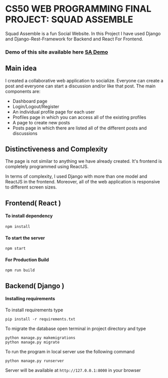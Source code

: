 # CS50 WEB PROGRAMMING FINAL PROJECT: SQUAD ASSEMBLE
Squad Assemble is a fun Social Website. In this Project I have used Django and Django-Rest-Framework for Backend and React For Frontend.

### Demo of this site available here [SA Demo](https://leepersephone.github.com/SA)


## Main idea
I created a collaborative web application to socialize. Everyone can create a post and everyone can start a discussion and/or like that post. The main components are:

* Dashboard page
* Login/Logout/Register
* An individual profile page for each user
* Profiles page in which you can access all of the existing profiles
* A page to create new posts
* Posts page in which there are listed all of the different posts and discussions


## Distinctiveness and Complexity
The page is not similar to anything we have already created. It's frontend is completely programmed using ReactJS.

In terms of complexity, I used Django with more than one model and ReactJS in the frontend. 
Moreover, all of the web application is responsive to different screen sizes.


## Frontend( React )

#### To install dependency
```
npm install
```

#### To start the server
```
npm start
```

#### For Production Build
```
npm run build
```

## Backend( Django )

#### Installing requirements
To install requirements type
```
pip install -r requirements.txt
```

To migrate the database open terminal in project directory and type
```
python manage.py makemigrations
python manage.py migrate
```

To run the program in local server use the following command
```
python manage.py runserver
```

Server will be available at `http://127.0.0.1:8000` in your browser



